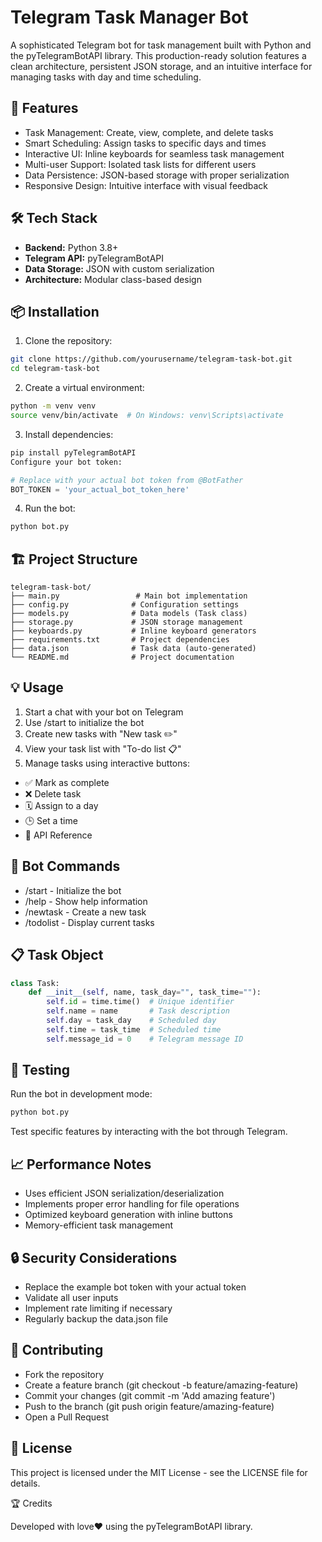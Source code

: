 # Telegram Task Manager Bot
A sophisticated Telegram bot for task management built with Python and the pyTelegramBotAPI library. This production-ready solution features a clean architecture, persistent JSON storage, and an intuitive interface for managing tasks with day and time scheduling.

## 🚀 Features

- Task Management: Create, view, complete, and delete tasks
- Smart Scheduling: Assign tasks to specific days and times
- Interactive UI: Inline keyboards for seamless task management
- Multi-user Support: Isolated task lists for different users
- Data Persistence: JSON-based storage with proper serialization
- Responsive Design: Intuitive interface with visual feedback
## 🛠️ Tech Stack

- **Backend:** Python 3.8+
- **Telegram API:** pyTelegramBotAPI
- **Data Storage:** JSON with custom serialization
- **Architecture:** Modular class-based design
## 📦 Installation

1. Clone the repository:
  ```bash
  git clone https://github.com/yourusername/telegram-task-bot.git
  cd telegram-task-bot
  ```
2. Create a virtual environment:
  ```bash
  python -m venv venv
  source venv/bin/activate  # On Windows: venv\Scripts\activate
  ```
3. Install dependencies:
  ```bash
  pip install pyTelegramBotAPI
  Configure your bot token:
  ```
  ```python
  # Replace with your actual bot token from @BotFather
  BOT_TOKEN = 'your_actual_bot_token_here'
```
4. Run the bot:
  ```bash
  python bot.py
  ```
## 🏗️ Project Structure

```text
telegram-task-bot/
├── main.py                 # Main bot implementation
├── config.py              # Configuration settings
├── models.py              # Data models (Task class)
├── storage.py             # JSON storage management
├── keyboards.py           # Inline keyboard generators
├── requirements.txt       # Project dependencies
├── data.json              # Task data (auto-generated)
└── README.md              # Project documentation
```
## 💡 Usage

1. Start a chat with your bot on Telegram
2. Use /start to initialize the bot
3. Create new tasks with "New task ✏️"
4. View your task list with "To-do list 📋"
5. Manage tasks using interactive buttons:
  - ✅ Mark as complete
  - ❌ Delete task
  - 🗓️ Assign to a day
  - 🕒 Set a time
  - 🔧 API Reference

## 🤖 Bot Commands

  - /start - Initialize the bot
  - /help - Show help information
  - /newtask - Create a new task
  - /todolist - Display current tasks
## 📋 Task Object

```python
class Task:
    def __init__(self, name, task_day="", task_time=""):
        self.id = time.time()  # Unique identifier
        self.name = name       # Task description
        self.day = task_day    # Scheduled day
        self.time = task_time  # Scheduled time
        self.message_id = 0    # Telegram message ID
```
## 🧪 Testing

Run the bot in development mode:

```bash
python bot.py
```
Test specific features by interacting with the bot through Telegram.

## 📈 Performance Notes

  - Uses efficient JSON serialization/deserialization
  - Implements proper error handling for file operations
  - Optimized keyboard generation with inline buttons
  - Memory-efficient task management
## 🔒 Security Considerations

  - Replace the example bot token with your actual token
  - Validate all user inputs
  - Implement rate limiting if necessary
  - Regularly backup the data.json file
## 🤝 Contributing

  - Fork the repository
  - Create a feature branch (git checkout -b feature/amazing-feature)
  - Commit your changes (git commit -m 'Add amazing feature')
  - Push to the branch (git push origin feature/amazing-feature)
  - Open a Pull Request
## 📄 License

This project is licensed under the MIT License - see the LICENSE file for details.

🏆 Credits

Developed with love❤️ using the pyTelegramBotAPI library.

